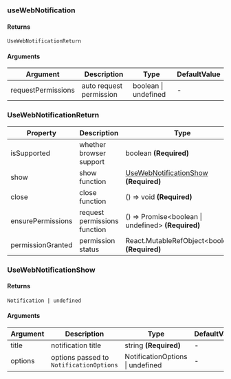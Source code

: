 ### useWebNotification

#### Returns
`UseWebNotificationReturn`

#### Arguments
|Argument|Description|Type|DefaultValue|
|---|---|---|---|
|requestPermissions|auto request permission|boolean \| undefined |-|

### UseWebNotificationReturn

|Property|Description|Type|DefaultValue|
|---|---|---|---|
|isSupported|whether browser support|boolean  **(Required)**|`-`|
|show|show function|[UseWebNotificationShow](#UseWebNotificationShow)  **(Required)**|`-`|
|close|close function|() => void  **(Required)**|`-`|
|ensurePermissions|request permissions function|() =&gt; Promise&lt;boolean \| undefined&gt;  **(Required)**|`-`|
|permissionGranted|permission status|React.MutableRefObject&lt;boolean&gt;  **(Required)**|`-`|

### UseWebNotificationShow

#### Returns
`Notification | undefined`

#### Arguments
|Argument|Description|Type|DefaultValue|
|---|---|---|---|
|title|notification title|string  **(Required)**|-|
|options|options passed to `NotificationOptions`|NotificationOptions \| undefined |-|